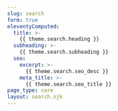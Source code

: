 ```yaml
---
slug: search
form: true
eleventyComputed:
  title: >-
    {{ theme.search.heading }}
  subheading: >-
    {{ theme.search.subheading }}
  seo:
    excerpt: >-
      {{ theme.search.seo_desc }}
    meta_title: >-
      {{ theme.search.seo_title }}
page_type: core
layout: search.njk
---
```

